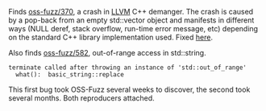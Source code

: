 Finds [oss-fuzz/370](https://bugs.chromium.org/p/oss-fuzz/issues/detail?id=370),
a crash in [LLVM](http://llvm.org) C++ demanger.
The crash is caused by a pop-back from an empty std::vector object
and manifests in different ways (NULL deref, stack overflow, run-time error
message, etc) depending on the standard C++ library implementation used.
Fixed [here](http://llvm.org/viewvc/llvm-project?view=revision&revision=293330).

Also finds
[oss-fuzz/582](https://bugs.chromium.org/p/oss-fuzz/issues/detail?id=582),
out-of-range access in std::string.
```
terminate called after throwing an instance of 'std::out_of_range'
  what():  basic_string::replace
```

This first bug took OSS-Fuzz several weeks to discover, the second took several
months. Both reproducers attached.
